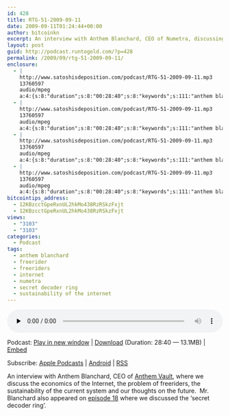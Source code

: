 ```yaml
---
id: 428
title: RTG-51-2009-09-11
date: 2009-09-11T01:24:44+00:00
author: bitcoinkn
excerpt: An interview with Anthem Blanchard, CEO of Numetra, discussing Internet economics, freeriders, sustainability of the system and our thoughts on the future.
layout: post
guid: http://podcast.runtogold.com/?p=428
permalink: /2009/09/rtg-51-2009-09-11/
enclosure:
  - |
    http://www.satoshisdeposition.com/podcast/RTG-51-2009-09-11.mp3
    13760597
    audio/mpeg
    a:4:{s:8:"duration";s:8:"00:28:40";s:8:"keywords";s:111:"anthem blanchard, internet, sustainability of the internet, secret decoder ring, freerider, freeriders, numetra";s:6:"author";s:17:"Trace Mayer, J.D.";s:8:"explicit";s:1:"0";}
  - |
    http://www.satoshisdeposition.com/podcast/RTG-51-2009-09-11.mp3
    13760597
    audio/mpeg
    a:4:{s:8:"duration";s:8:"00:28:40";s:8:"keywords";s:111:"anthem blanchard, internet, sustainability of the internet, secret decoder ring, freerider, freeriders, numetra";s:6:"author";s:17:"Trace Mayer, J.D.";s:8:"explicit";s:1:"0";}
  - |
    http://www.satoshisdeposition.com/podcast/RTG-51-2009-09-11.mp3
    13760597
    audio/mpeg
    a:4:{s:8:"duration";s:8:"00:28:40";s:8:"keywords";s:111:"anthem blanchard, internet, sustainability of the internet, secret decoder ring, freerider, freeriders, numetra";s:6:"author";s:17:"Trace Mayer, J.D.";s:8:"explicit";s:1:"0";}
  - |
    http://www.satoshisdeposition.com/podcast/RTG-51-2009-09-11.mp3
    13760597
    audio/mpeg
    a:4:{s:8:"duration";s:8:"00:28:40";s:8:"keywords";s:111:"anthem blanchard, internet, sustainability of the internet, secret decoder ring, freerider, freeriders, numetra";s:6:"author";s:17:"Trace Mayer, J.D.";s:8:"explicit";s:1:"0";}
bitcointips_address:
  - 12KBzcctGpeRxnUL2hkMo438RzRSkzFxjt
  - 12KBzcctGpeRxnUL2hkMo438RzRSkzFxjt
views:
  - "3103"
  - "3103"
categories:
  - Podcast
tags:
  - anthem blanchard
  - freerider
  - freeriders
  - internet
  - numetra
  - secret decoder ring
  - sustainability of the internet
---
```

<!--powerpress_player-->

<div class="powerpress_player" id="powerpress_player_5641">
  <audio class="wp-audio-shortcode" id="audio-428-52" preload="none" style="width: 100%;" controls="controls"><source type="audio/mpeg" src="http://media.blubrry.com/bitcoinruntogold/p/www.satoshisdeposition.com/podcast/RTG-51-2009-09-11.mp3?_=52" /><a href="http://media.blubrry.com/bitcoinruntogold/p/www.satoshisdeposition.com/podcast/RTG-51-2009-09-11.mp3">http://media.blubrry.com/bitcoinruntogold/p/www.satoshisdeposition.com/podcast/RTG-51-2009-09-11.mp3</a></audio>
</div>

<p class="powerpress_links powerpress_links_mp3">
  Podcast: <a href="http://media.blubrry.com/bitcoinruntogold/p/www.satoshisdeposition.com/podcast/RTG-51-2009-09-11.mp3" class="powerpress_link_pinw" target="_blank" title="Play in new window" onclick="return powerpress_pinw('https://www.bitcoin.kn/?powerpress_pinw=428-podcast');" rel="nofollow">Play in new window</a> | <a href="http://media.blubrry.com/bitcoinruntogold/s/www.satoshisdeposition.com/podcast/RTG-51-2009-09-11.mp3" class="powerpress_link_d" title="Download" rel="nofollow" download="RTG-51-2009-09-11.mp3">Download</a> (Duration: 28:40 &#8212; 13.1MB) | <a href="#" class="powerpress_link_e" title="Embed" onclick="return powerpress_show_embed('428-podcast');" rel="nofollow">Embed</a>
</p>

<p class="powerpress_embed_box" id="powerpress_embed_428-podcast" style="display: none;">
  <input id="powerpress_embed_428-podcast_t" type="text" value="<iframe width=&quot;320&quot; height=&quot;30&quot; src=&quot;https://www.bitcoin.kn/?powerpress_embed=428-podcast&amp;powerpress_player=mediaelement-audio&quot; frameborder=&quot;0&quot; scrolling=&quot;no&quot;></iframe>" onclick="javascript: this.select();" onfocus="javascript: this.select();" style="width: 70%;" readOnly />
</p>

<p class="powerpress_links powerpress_subscribe_links">
  Subscribe: <a href="https://itunes.apple.com/WebObjects/MZStore.woa/wa/viewPodcast?id=301670981&mt=2&ls=1#episodeGuid=http%3A%2F%2Fpodcast.runtogold.com%2F%3Fp%3D428" class="powerpress_link_subscribe powerpress_link_subscribe_itunes" title="Subscribe on Apple Podcasts" rel="nofollow">Apple Podcasts</a> | <a href="https://subscribeonandroid.com/www.bitcoin.kn/feed/podcast/" class="powerpress_link_subscribe powerpress_link_subscribe_android" title="Subscribe on Android" rel="nofollow">Android</a> | <a href="https://www.bitcoin.kn/feed/podcast/" class="powerpress_link_subscribe powerpress_link_subscribe_rss" title="Subscribe via RSS" rel="nofollow">RSS</a>
</p>

An interview with Anthem Blanchard, CEO of <a title="Anthemvault" href="http://www.anthemvault.com/" target="_blank">Anthem Vault</a>, where we discuss the economics of the Internet, the problem of freeriders, the sustainability of the current system and our thoughts on the future.  Mr. Blanchard also appeared on <a title="secret decoder ring" href="http://podcast.runtogold.com/2009/02/02/rtg-18-2009-02-02/" target="_blank">episode 18</a> where we discussed the &#8216;secret decoder ring&#8217;.